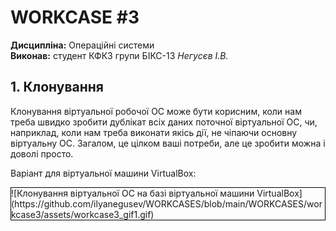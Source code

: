 # WORKCASE #3
**Дисципліна:** Операційні системи \
**Виконав:** студент КФКЗ групи БІКС-13 *Негусєв І.В.*
## 1. Клонування
Клонування віртуальної робочої ОС може бути корисним, коли нам треба швидко зробити дублікат всіх даних поточної віртуальної ОС, чи, наприклад, коли нам треба виконати якісь дії, не чіпаючи основну віртуальну ОС. Загалом, це цілком ваші потреби, але це зробити можна і доволі просто.

Варіант для віртуальної машини VirtualBox:
<div style="border: 1px solid black">
![Клонування віртуальної ОС на базі віртуальної машини VirtualBox](https://github.com/ilyanegusev/WORKCASES/blob/main/WORKCASES/workcase3/assets/workcase3_gif1.gif)
</div>
